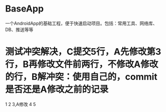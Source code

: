 # BaseApp
一个AndroidApp的基础工程，便于快速启动项目。包括：常用工具、网络库、DB、推送等等

# 测试冲突解决，C提交5行，A先修改第3行，B再修改文件前两行，不修改A修改的行，B解冲突：使用自己的，commit是否还是A修改之前的记录
1
2
3,A修改
4
5
